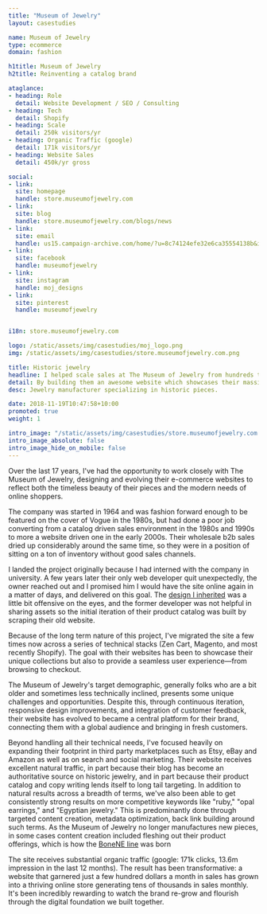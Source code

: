```yaml
---
title: "Museum of Jewelry"
layout: casestudies

name: Museum of Jewelry
type: ecommerce
domain: fashion

h1title: Museum of Jewelry
h2title: Reinventing a catalog brand

ataglance:
- heading: Role
  detail: Website Development / SEO / Consulting
- heading: Tech
  detail: Shopify
- heading: Scale
  detail: 250k visitors/yr
- heading: Organic Traffic (google)
  detail: 171k visitors/yr
- heading: Website Sales
  detail: 450k/yr gross

social:
- link:
  site: homepage
  handle: store.museumofjewelry.com
- link:
  site: blog
  handle: store.museumofjewelry.com/blogs/news
- link:
  site: email
  handle: us15.campaign-archive.com/home/?u=8c74124efe32e6ca35554138b&id=5c49edad34
- link:
  site: facebook
  handle: museumofjewelry
- link:
  site: instagram
  handle: moj_designs
- link:
  site: pinterest
  handle: museumofjewelry


i18n: store.museumofjewelry.com

logo: /static/assets/img/casestudies/moj_logo.png
img: /static/assets/img/casestudies/store.museumofjewelry.com.png

title: Historic jewelry
headline: I helped scale sales at The Museum of Jewelry from hundreds to tens of thousands of dollars per month.
detail: By building them an awesome website which showcases their massive product catalog. In the last year its received about 250k visitors with 175k coming in from organic google search.
desc: Jewelry manufacturer specializing in historic pieces.

date: 2018-11-19T10:47:58+10:00
promoted: true
weight: 1

intro_image: "/static/assets/img/casestudies/store.museumofjewelry.com.full.jpg"
intro_image_absolute: false
intro_image_hide_on_mobile: false
---
```


Over the last 17 years, I've had the opportunity to work closely with The Museum of Jewelry, designing and evolving their e-commerce websites to reflect both the timeless beauty of their pieces and the modern needs of online shoppers. 

The company was started in 1964 and was fashion forward enough to be featured on the cover of Vogue in the 1980s, but had done a poor job converting from a catalog driven sales environment in the 1980s and 1990s to more a website driven one in the early 2000s. Their wholesale b2b sales dried up considerably around the same time, so they were in a position of sitting on a ton of inventory without good sales channels.

I landed the project originally because I had interned with the company in university. A few years later their only web developer quit unexpectedly, the owner reached out and I promised him I would have the site online again in a matter of days, and delivered on this goal. The [design I inherited](https://web.archive.org/web/20061130203005/http://www.museumofjewelry.com/) was a little bit offensive on the eyes, and the former developer was not helpful in sharing assets so the initial iteration of their product catalog was built by scraping their old website.

Because of the long term nature of this project, I've migrated the site a few times now across a series of technical stacks (Zen Cart, Magento, and most recently Shopify). The goal with their websites has been to showcase their unique collections but also to provide a seamless user experience—from browsing to checkout. 

The Museum of Jewelry's target demographic, generally folks who are a bit older and sometimes less technically inclined, presents some unique challenges and opportunities. Despite this, through continuous iteration, responsive design improvements, and integration of customer feedback, their website has evolved to became a central platform for their brand, connecting them with a global audience and bringing in fresh customers.

Beyond handling all their technical needs, I've focused heavily on expanding their footprint in third party marketplaces such as Etsy, eBay and Amazon as well as on search and social marketing. Their website receives excellent natural traffic, in part because their blog has become an authoritative source on historic jewelry, and in part because their product catalog and copy writing lends itself to long tail targeting. In addition to natural results across a breadth of terms, we've also been able to get consistently strong results on more competitive keywords like "ruby," "opal earrings," and "Egyptian jewelry." This is predominantly done through targeted content creation, metadata optimization, back link building around such terms. As the Museum of Jewelry no longer manufactures new pieces, in some cases content creation included fleshing out their product offerings, which is how the [BoneNE line](/nsingapuri/casestudies/bonene/) was born

The site receives substantial organic traffic (google: 171k clicks, 13.6m impression in the last 12 months). The result has been transformative: a website that garnered just a few hundred dollars a month in sales has grown into a thriving online store generating tens of thousands in sales monthly. It's been incredibly rewarding to watch the brand re-grow and flourish through the digital foundation we built together.